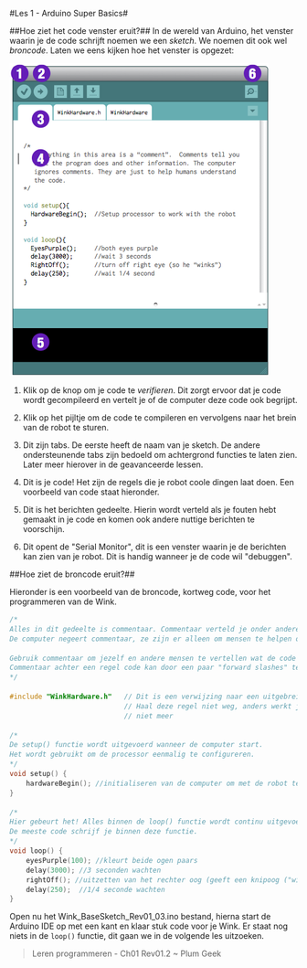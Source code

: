 #Les 1 - Arduino Super Basics#

##Hoe ziet het code venster eruit?##
In de wereld van Arduino, het venster waarin je de code schrijft noemen we een *sketch*. We noemen dit ook wel *broncode*. Laten we eens kijken hoe het venster is opgezet:

![Arduino venster](https://github.com/meijerpeter/winktutorial-nl/blob/master/img/arduino-venster.png)

1. Klik op de knop om je code te *verifieren*. Dit zorgt ervoor dat je code wordt gecompileerd en vertelt je of de computer deze code ook begrijpt.

2. Klik op het pijltje om de code te compileren en vervolgens naar het brein van de robot te sturen.

3. Dit zijn tabs. De eerste heeft de naam van je sketch. De andere ondersteunende tabs zijn bedoeld om achtergrond functies te laten zien. Later meer hierover in de geavanceerde lessen.

4. Dit is je code! Het zijn de regels die je robot coole dingen laat doen. Een voorbeeld van code staat hieronder.

5. Dit is het berichten gedeelte. Hierin wordt verteld als je fouten hebt gemaakt in je code en komen ook andere nuttige berichten te voorschijn.

6. Dit opent de "Serial Monitor", dit is een venster waarin je de berichten kan zien van je robot. Dit is handig wanneer je de code wil "debuggen".

##Hoe ziet de broncode eruit?##

Hieronder is een voorbeeld van de broncode, kortweg code, voor het programmeren van de Wink.

``` c
/*
Alles in dit gedeelte is commentaar. Commentaar verteld je onder andere wat het programma doet. 
De computer negeert commentaar, ze zijn er alleen om mensen te helpen om de code te begrijpen.

Gebruik commentaar om jezelf en andere mensen te vertellen wat de code doet. 
Commentaar achter een regel code kan door een paar "forward slashes" te gebruiken: //
*/

#include "WinkHardware.h" 	// Dit is een verwijzing naar een uitgebreid broncode bestand
							// Haal deze regel niet weg, anders werkt jouw eigen code 							
							// niet meer

/*
De setup() functie wordt uitgevoerd wanneer de computer start. 
Het wordt gebruikt om de processor eenmalig te configureren.
*/
void setup() {
	hardwareBegin(); //initialiseren van de computer om met de robot te werken
}

/*
Hier gebeurt het! Alles binnen de loop() functie wordt continu uitgevoerd. 
De meeste code schrijf je binnen deze functie.
*/
void loop() {
	eyesPurple(100); //kleurt beide ogen paars
	delay(3000); //3 seconden wachten 
	rightOff(); //uitzetten van het rechter oog (geeft een knipoog ("wink" in het Engels))
	delay(250);  //1/4 seconde wachten
}
```

Open nu het Wink_BaseSketch_Rev01_03.ino bestand, hierna start de Arduino IDE op met een kant en klaar stuk code voor je Wink. Er staat nog niets in de `loop()` functie, dit gaan we in de volgende les uitzoeken.

> Leren programmeren - Ch01 Rev01.2 ~ Plum Geek

